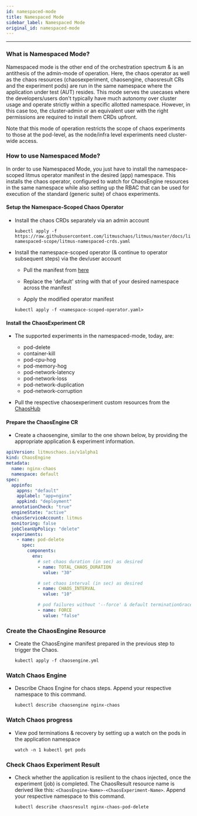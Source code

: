 ```yaml
---
id: namespaced-mode
title: Namespaced Mode
sidebar_label: Namespaced Mode
original_id: namespaced-mode
---
```


---

### What is Namespaced Mode?

Namespaced mode is the other end of the orchestration spectrum & is an antithesis of the admin-mode of operation. Here, the chaos operator
as well as the chaos resources (chaosexperiment, chaosengine, chaosresult CRs and the experiment pods) are run in the same namespace where
the application under test (AUT) resides. This mode serves the usecases where the developers/users don't typically have much autonomy
over cluster usage and operate strictly within a specific allotted namespace. However, in this case too, the cluster-admin or an equivalent
user with the right permissions are required to install them CRDs upfront.

Note that this mode of operation restricts the scope of chaos experiments to those at the pod-level, as the node/infra level experiments
need cluster-wide access.

### How to use Namespaced Mode?

In order to use Namespaced Mode, you just have to install the namespace-scoped litmus operator manifest in the desired (app) namespace.
This installs the chaos operator, configured to watch for ChaosEngine resources in the same namespace while also setting up the
RBAC that can be used for execution of the standard (generic suite) of chaos experiments.

#### Setup the Namespace-Scoped Chaos Operator

- Install the chaos CRDs separately via an admin account

  ```
  kubectl apply -f https://raw.githubusercontent.com/litmuschaos/litmus/master/docs/litmus-namespaced-scope/litmus-namespaced-crds.yaml
  ```

- Install the namespace-scoped operator (& continue to operator subsequent steps) via the dev/user account

  - Pull the manifest from [here](https://raw.githubusercontent.com/litmuschaos/litmus/master/docs/litmus-namespaced-scope/litmus-namespaced-operator.yaml)

  - Replace the 'default' string with that of your desired namespace across the manifest

  - Apply the modified operator manifest

  ```
  kubectl apply -f <namespace-scoped-operator.yaml>
  ```

#### Install the ChaosExperiment CR

- The supported experiments in the namespaced-mode, today, are:

  - pod-delete
  - container-kill
  - pod-cpu-hog
  - pod-memory-hog
  - pod-network-latency
  - pod-network-loss
  - pod-network-duplication
  - pod-network-corruption

- Pull the respective chaosexperiment custom resources from the [ChaosHub](https://hub.litmuschaos.io/generic)

#### Prepare the ChaosEngine CR

- Create a chaosengine, similar to the one shown below, by providing the appropriate application & experiment information.

```yaml
apiVersion: litmuschaos.io/v1alpha1
kind: ChaosEngine
metadata:
  name: nginx-chaos
  namespace: default
spec:
  appinfo:
    appns: "default"
    applabel: "app=nginx"
    appkind: "deployment"
  annotationCheck: "true"
  engineState: "active"
  chaosServiceAccount: litmus
  monitoring: false
  jobCleanUpPolicy: "delete"
  experiments:
    - name: pod-delete
      spec:
        components:
          env:
            # set chaos duration (in sec) as desired
            - name: TOTAL_CHAOS_DURATION
              value: "30"

            # set chaos interval (in sec) as desired
            - name: CHAOS_INTERVAL
              value: "10"

            # pod failures without '--force' & default terminationGracePeriodSeconds
            - name: FORCE
              value: "false"
```

### Create the ChaosEngine Resource

- Create the ChaosEngine manifest prepared in the previous step to trigger the Chaos.

  `kubectl apply -f chaosengine.yml`

### Watch Chaos Engine

- Describe Chaos Engine for chaos steps. Append your respective namespace to this command.

  `kubectl describe chaosengine nginx-chaos`

### Watch Chaos progress

- View pod terminations & recovery by setting up a watch on the pods in the application namespace

  `watch -n 1 kubectl get pods`

### Check Chaos Experiment Result

- Check whether the application is resilient to the chaos injected, once the experiment (job) is completed. The ChaosResult resource
  name is derived like this: `<ChaosEngine-Name>-<ChaosExperiment-Name>`. Append your respective namespace to this command.

  `kubectl describe chaosresult nginx-chaos-pod-delete`
